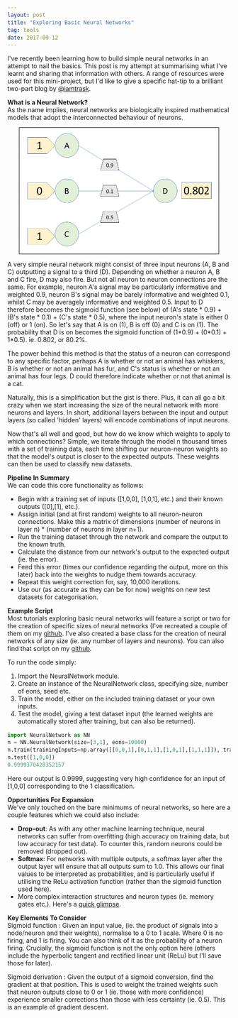 ```yaml
---
layout: post
title: "Exploring Basic Neural Networks"
tag: tools
date: 2017-09-12
---
```


I've recently been learning how to build simple neural networks in an attempt to nail the basics. This post is my attempt at summarising what I've learnt and sharing that information with others. A range of resources were used for this mini-project, but I'd like to give a specific hat-tip to a brilliant two-part blog by [@iamtrask](https://iamtrask.github.io/2015/07/12/basic-python-network/).

**What is a Neural Network?**<br>
As the name implies, neural networks are biologically inspired mathematical models that adopt the interconnected behaviour of neurons.

<img style="display: block; margin: 0 auto; border: 1px solid black" alt="Simple Neural Network." hspace="20" src="/assets/posts/NNdiagram.png" width="450px">

A very simple neural network might consist of three input neurons (A, B and C) outputting a signal to a third (D). Depending on whether a neuron A, B and C fire, D may also fire. But not all neuron to neuron connections are the same. For example, neuron A's signal may be particularly informative and weighted 0.9, neuron B's signal may be barely informative and weighted 0.1, whilst C may be averagely informative and weighted 0.5. Input to D therefore becomes the sigmoid function (see below) of (A's state \* 0.9) + (B's state \* 0.1) + (C's state \* 0.5), where the input neuron's state is either 0 (off) or 1 (on).  So let's say that A is on (1), B is off (0) and C is on (1). The probability that D is on becomes the sigmoid function of (1\*0.9) + (0\*0.1) + 1\*0.5). ie. 0.802, or 80.2%.

The power behind this method is that the status of a neuron can correspond to any specific factor, perhaps A is whether or not an animal has whiskers, B is whether or not an animal has fur, and C's status is whether or not an animal has four legs. D could therefore indicate whether or not that animal is a cat.

Naturally, this is a simplification but the gist is there. Plus, it can all go a bit crazy when we start increasing the size of the neural network with more neurons and layers. In short, additional layers between the input and output layers (so called 'hidden' layers) will encode combinations of input neurons.

Now that's all well and good, but how do we know which weights to apply to which connections? Simple, we iterate through the model n thousand times with a set of training data, each time shifting our neuron-neuron weights so that the model's output is closer to the expected outputs. These weights can then be used to classify new datasets.

**Pipeline In Summary**<br>
We can code this core functionality as follows:
- Begin with a training set of inputs ([1,0,0], [1,0,1], etc.) and their known outputs ([0],[1], etc.).
- Assign initial (and at first random) weights to all neuron-neuron connections. Make this a matrix of dimensions (number of neurons in layer n) \* (number of neurons in layer n+1).
- Run the training dataset through the network and compare the output to the known truth.
- Calculate the distance from our network's output to the expected output (ie. the error).
- Feed this error (times our confidence regarding the output, more on this later) back into the weights to nudge them towards accuracy.
- Repeat this weight correction for, say, 10,000 iterations.
- Use our (as accurate as they can be for now) weights on new test datasets for categorisation.

**Example Script**<br>
Most tutorials exploring basic neural networks will feature a script or two for the creation of specific sizes of neural networks (I've recreated a couple of them on my [github](https://github.com/mattravenhall/BasicNeuralNetwork/blob/master/basicNN.py). I've also created a base class for the creation of neural networks of any size (ie. any number of layers and neurons). You can also find that script on my [github](https://github.com/mattravenhall/BasicNeuralNetwork/blob/master/NeuralNetwork.py).

To run the code simply:
1. Import the NeuralNetwork module.
2. Create an instance of the NeuralNetwork class, specifying size, number of eons, seed etc.
3. Train the model, either on the included training dataset or your own inputs.
4. Test the model, giving a test dataset input (the learned weights are automatically stored after training, but can also be returned).

```python
import NeuralNetwork as NN
n = NN.NeuralNetwork(size=[3,1], eons=10000)
n.train(trainingInputs=np.array([[0,0,1],[0,1,1],[1,0,1],[1,1,1]]), trainingOutput=np.array([[0,0,1,1]]).T))
n.test([1,0,0])
0.9999370428352157
```

Here our output is 0.9999, suggesting very high confidence for an input of [1,0,0] corresponding to the 1 classification.

**Opportunities For Expansion**<br>
We've only touched on the bare minimums of neural networks, so here are a couple features which we could also include:
- **Drop-out**: As with any other machine learning technique, neural networks can suffer from overfitting (high accuracy on training data, but low accuracy for test data). To counter this, random neurons could be removed (dropped out).
- **Softmax**: For networks with multiple outputs, a softmax layer after the output layer will ensure that all outputs sum to 1.0. This allows our final values to be interpreted as probabilities, and is particularly useful if utilising the ReLu activation function (rather than the sigmoid function used here).
- More complex interaction structures and neuron types (ie. memory gates etc.). Here's a [quick glimpse](http://www.asimovinstitute.org/wp-content/uploads/2016/09/neuralnetworks.png).

**Key Elements To Consider**<br>
Sigmoid function
:  Given an input value, (ie. the product of signals into a node/neuron and their weights), normalise to a 0 to 1 scale. Where 0 is no firing, and 1 is firing. You can also think of it as the probability of a neuron firing. Crucially, the sigmoid function is not the only option here (others include the hyperbolic tangent and rectified linear unit (ReLu) but I'll save those for later).

Sigmoid derivation
:  Given the output of a sigmoid conversion, find the gradient at that position. This is used to weight the trained weights such that neuron outputs close to 0 or 1 (ie. those with more confidence) experience smaller corrections than those with less certainty (ie. 0.5). This is an example of gradient descent.
